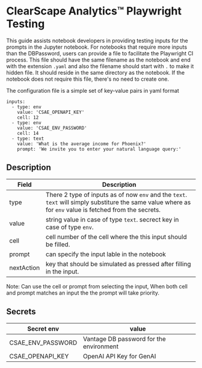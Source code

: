 # ClearScape Analytics™ Playwright Testing

This guide assists notebook developers in providing testing inputs for the prompts in the Jupyter notebook. For notebooks that require more inputs than the DBPassword, users can provide a file to facilitate the Playwright CI process. This file should have the same filename as the notebook and end with the extension `.yaml` and also the filename should start with `.` to make it hidden file. It should reside in the same directory as the notebook. If the notebook does not require this file, there's no need to create one.

The configuration file is a simple set of key-value pairs in yaml format

```
inputs:
  - type: env
    value: 'CSAE_OPENAPI_KEY'
    cell: 12
  - type: env
    value: 'CSAE_ENV_PASSWORD'
    cell: 14
  - type: text
    value: 'What is the average income for Phoenix?'
    prompt: 'We invite you to enter your natural language query:'
```
## Description 
| Field  | Description |
| ---- | --- |
| type | There 2 type of inputs as of now `env` and the `text`. `text` will simply substiture the same value where as for `env` value is fetched from the secrets.|
| value | string value in case of type `text`. secrect key in case of type `env`. |
| cell | cell number of the cell where the this input should be filled. |
| prompt | can specify the input lable in the notebook |
| nextAction | key that should be simulated as pressed after filling in the input. |

Note: Can use the cell or prompt from selecting the input, When both cell and prompt matches an input the the prompt will take priority.

## Secrets
| Secret env  | value |
| ----------------- | ----- |
| CSAE_ENV_PASSWORD   | Vantage DB password for the environment |
| CSAE_OPENAPI_KEY | OpenAI API Key for GenAI |